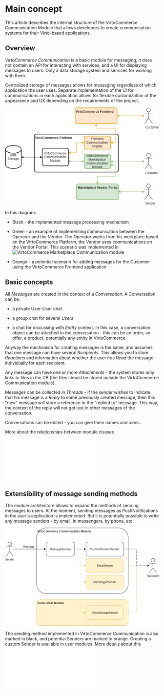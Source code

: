 # Main concept
This article describes the internal structure of the VirtoCommerce Communication Module that allows developers to create communication systems for their Virto-based applications.

## Overview
_VirtoCommerce Communication_ is a basic module for messaging, it does not contain an API for interacting with services, and a UI for displaying messages to users. Only a data storage system and services for working with them.

Centralized storage of messages allows for messaging regardless of which application the user uses. Separate implementation of the UI for communications in each application allows for flexible customization of the appearance and UX depending on the requirements of the project.

![VC Communication use case](media/01-communicaton-use-case-chart.png)

In this diagram:

- Black - the implemented message processing mechanism

- Green - an example of implementing communication between the Operator and the Vendor. The Operator works from his workplace based on the VirtoCommerce Platform, the Vendor uses communications on the Vendor Portal. This scenario was implemented in ![VirtoCommerce Marketplace Communication module](https://github.com/VirtoCommerce/vc-module-marketplace-communication)

- Orange - a potential scenario for adding messages for the Customer using the VirtoCommerce Frontend application

## Basic concepts

All _Messages_ are created in the context of a _Conversation_. A Conversation can be:

- a private User-User chat

- a group chat for several _Users_

- a chat for discussing with _Entity_ context. In this case, a conversation object can be attached to the conversation - this can be an order, an offer, a product, potentially any entity in VirtoCommerce.

Anyway the mechanism for creating messages is the same, and assumes that one message can have several _Recipients_. This allows you to store _Reactions_ and information about whether the user _has Read_ the message individually for each recipient.

Any message can have one or more _Attachments_ - the system stores only links to files in the DB (the files should be stored outside the VirtoCommerce Communication module).

Messages can be collected in _Threads_ - if the sender wishes to indicate that his message is a _Reply_ to some previously created message, then this "new" message will store a reference to the "replied to" message. This way, the context of the reply will not get lost in other messages of the conversation.

Conversations can be edited - you can give them names and icons.

More about the relationships between module classes ![here](/docs/02-data-structure.md)


## Extensibility of message sending methods

The module architecture allows to expand the methods of sending messages to users. At the moment, sending messages as PushNotifications in the user's application is implemented. But it is potentially possible to write any message senders - by email, in messengers, by phone, etc.

![VC Communication MessageSenders](media/03-communication-senders.png)

The sending method implemented in VirtoCommerce Communication is also marked in black, and potential Senders are marked in orange. Creating a custom Sender is available in user modules. More details about this ![here](/docs/03-custom-senders.md)



